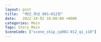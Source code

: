 ```yaml
---
layout: post
title:  "메인_회상_001~012장"
date:   2022-10-02 18:00:00 +0000
categories: Main
Tags: Story Main
SceneCode: ["scene_skip_cp001-012_q1_s10"]
---
```

